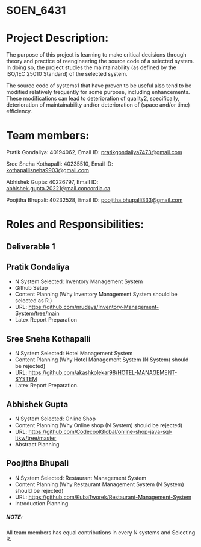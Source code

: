# SOEN_6431

# Project Description:

The purpose of this project is learning to make critical decisions through theory and practice of reengineering the source code of a selected system. In doing so, the project studies the maintainability (as defined by the ISO/IEC 25010 Standard) of the selected system.  

The source code of systems1 that have proven to be useful also tend to be modified relatively frequently for some purpose, including enhancements. These modifications can lead to deterioration of quality2, specifically, deterioration of maintainability and/or deterioration of (space and/or time) efficiency.


# Team members:

Pratik Gondaliya: 40194062, Email ID: pratikgondaliya7473@gmail.com

Sree Sneha Kothapalli: 40235510, Email ID: kothapallisneha9903@gmail.com

Abhishek Gupta: 40226797, Email ID: abhishek.gupta.20221@mail.concordia.ca

Poojitha Bhupali: 40232528, Email ID: poojitha.bhupalli333@gmail.com

# Roles and Responsibilities:

 ## Deliverable 1

## Pratik Gondaliya

- N System Selected: Inventory Management System
- Github Setup
- Content Planning (Why Inventory Management System should be selected as R.)
- URL: https://github.com/nrudeys/Inventory-Management-System/tree/main
- Latex Report Preparation


## Sree Sneha Kothapalli

- N System Selected: Hotel Management System
- Content Planning (Why Hotel Management System (N System) should be rejected)
- URL: https://github.com/akashkolekar98/HOTEL-MANAGEMENT-SYSTEM
- Latex Report Preparation.

   
## Abhishek Gupta

- N System Selected: Online Shop
- Content Planning (Why Online shop (N System) should be rejected)
- URL: https://github.com/CodecoolGlobal/online-shop-java-sql-ltkw/tree/master
- Abstract Planning


## Poojitha Bhupali

- N System Selected: Restaurant Management System
- Content Planning (Why Restaurant Management System (N System) should be rejected)
- URL: https://github.com/KubaTworek/Restaurant-Management-System
- Introduction Planning

##### NOTE:
All team members has equal contributions in every N systems and Selecting R.


